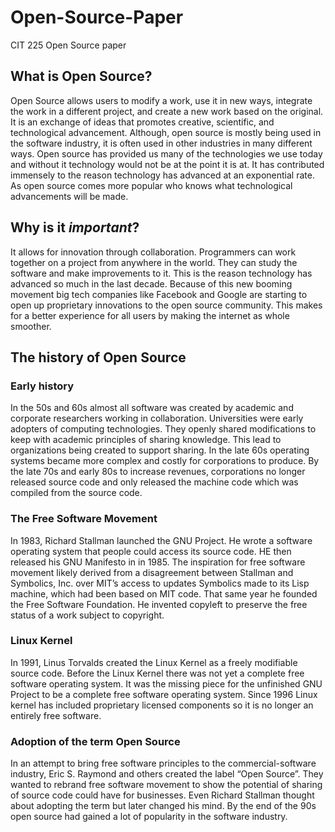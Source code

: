 # Open-Source-Paper
CIT 225 Open Source paper
## What is Open Source?
  Open Source allows users to modify a work, use it in new ways, integrate the work in a different project, and create a new work based on the original. It is an exchange of ideas that promotes creative, scientific, and technological advancement. Although, open source is mostly being used in the software industry, it is often used in other industries in many different ways. Open source has provided us many of the technologies we use today and without it technology would not be at the point it is at. It has contributed immensely to the reason technology has advanced at an exponential rate. As open source comes more popular who knows what technological advancements will be made. 
## Why is it *important*?
It allows for innovation through collaboration. Programmers can work together on a project from anywhere in the world. They can study the software and make improvements to it. This is the reason technology has advanced so much in the last decade. Because of this new booming movement big tech companies like Facebook and Google are starting to open up proprietary innovations to the open source community. This makes for a better experience for all users by making the internet as whole smoother.
## The history of Open Source
### Early history
In the 50s and 60s almost all software was created by academic and corporate researchers working in collaboration. Universities were early adopters of computing technologies. They openly shared modifications to keep with academic principles of sharing knowledge. This lead to organizations being created to support sharing. In the late 60s  operating systems became more complex and costly for corporations to produce. By the late 70s and early 80s to increase revenues, corporations no longer released source code and only released the machine code which was compiled from the source code.
### The Free Software Movement
In 1983, Richard Stallman launched the GNU Project. He wrote a software operating system that people could access its source code. HE then released his GNU Manifesto in in 1985. The inspiration for free software movement likely derived from a disagreement between Stallman and Symbolics, Inc. over MIT’s access to updates Symbolics made to its Lisp machine, which had been based on MIT code. That same year he founded the Free Software Foundation. He invented copyleft to preserve the free status of a work subject to copyright.
### Linux Kernel
In 1991, Linus Torvalds created the Linux Kernel as a freely modifiable source code. Before the Linux Kernel there was not yet a complete free software operating system. It was the missing piece for the unfinished GNU Project to be a complete free software operating system. Since 1996 Linux kernel has included proprietary licensed components so it is no longer an entirely free software. 
### Adoption of the term Open Source
In an attempt to bring free software principles to the commercial-software industry, Eric S. Raymond and others created the label “Open Source”. They wanted to rebrand free software movement to show the potential of sharing of source code could have for businesses. Even Richard Stallman thought about adopting the term but later changed his mind. By the end of the 90s open source had gained a lot of popularity in the software industry.
